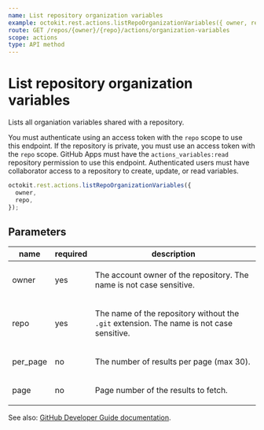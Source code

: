 ```yaml
---
name: List repository organization variables
example: octokit.rest.actions.listRepoOrganizationVariables({ owner, repo })
route: GET /repos/{owner}/{repo}/actions/organization-variables
scope: actions
type: API method
---
```


# List repository organization variables

Lists all organiation variables shared with a repository.

You must authenticate using an access token with the `repo` scope to use this endpoint.
If the repository is private, you must use an access token with the `repo` scope.
GitHub Apps must have the `actions_variables:read` repository permission to use this endpoint.
Authenticated users must have collaborator access to a repository to create, update, or read variables.

```js
octokit.rest.actions.listRepoOrganizationVariables({
  owner,
  repo,
});
```

## Parameters

<table>
  <thead>
    <tr>
      <th>name</th>
      <th>required</th>
      <th>description</th>
    </tr>
  </thead>
  <tbody>
    <tr><td>owner</td><td>yes</td><td>

The account owner of the repository. The name is not case sensitive.

</td></tr>
<tr><td>repo</td><td>yes</td><td>

The name of the repository without the `.git` extension. The name is not case sensitive.

</td></tr>
<tr><td>per_page</td><td>no</td><td>

The number of results per page (max 30).

</td></tr>
<tr><td>page</td><td>no</td><td>

Page number of the results to fetch.

</td></tr>
  </tbody>
</table>

See also: [GitHub Developer Guide documentation](https://docs.github.com/rest/actions/variables#list-repository-organization-variables).
